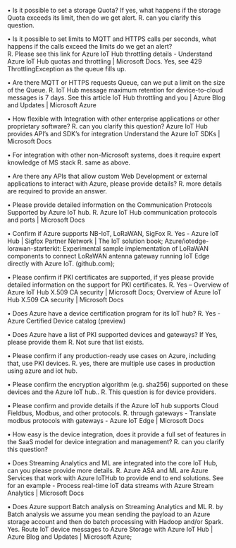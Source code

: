 
•	Is it possible to set a storage Quota? If yes, what happens if the storage Quota exceeds its limit, then do we get alert.
R. can you clarify this question. 

•	Is it possible to set limits to MQTT and HTTPS calls per seconds, what happens if the calls exceed the limits do we get an alert?  
R. Please see this link for Azure IoT Hub throttling details - Understand Azure IoT Hub quotas and throttling | Microsoft Docs. Yes, see  429 ThrottlingException as the queue fills up.

•	Are there MQTT or HTTPS requests Queue, can we put a limit on the size of the Queue.
R. IoT Hub message maximum retention for device-to-cloud messages is 7 days. See this article IoT Hub throttling and you | Azure Blog and Updates | Microsoft Azure

•	How flexible with Integration with other enterprise applications or other proprietary software? 
R. can you clarify this question? Azure IoT Hub provides API’s and SDK’s for integration Understand the Azure IoT SDKs | Microsoft Docs

•	For integration with other non-Microsoft systems, does it require expert knowledge of MS stack
R. same as above. 

•	Are there any APIs that allow custom Web Development or external applications to interact with Azure, please provide details?
R. more details are required to provide an answer.

•	Please provide detailed information on the Communication Protocols Supported by Azure IoT hub.
R. Azure IoT Hub communication protocols and ports | Microsoft Docs
 

•	Confirm if Azure supports NB-IoT, LoRaWAN, SigFox
R. Yes - Azure IoT Hub | Sigfox Partner Network | The IoT solution book; Azure/iotedge-lorawan-starterkit: Experimental sample implementation of LoRaWAN components to connect LoRaWAN antenna gateway running IoT Edge directly with Azure IoT. (github.com); 

•	Please confirm if PKI certificates are supported, if yes please provide detailed information on the support for PKI certificates.
R. Yes – Overview of Azure IoT Hub X.509 CA security | Microsoft Docs; Overview of Azure IoT Hub X.509 CA security | Microsoft Docs

•	Does Azure have a device certification program for its IoT hub?
R. Yes - Azure Certified Device catalog (preview)

•	Does Azure have a list of PKI supported devices and gateways? If Yes, please provide them
R. Not sure that list exists.

•	Please confirm if any production-ready use cases on Azure, including that, use PKI devices.
R. yes, there are multiple use cases in production using azure and iot hub.

•	Please confirm the encryption algorithm (e.g. sha256) supported on these devices and the Azure IoT hub.. 
R. This question is for device providers.

•	Please confirm and provide details if the Azure IoT hub supports Cloud Fieldbus, Modbus, and other protocols.
R. through gateways - Translate modbus protocols with gateways - Azure IoT Edge | Microsoft Docs

•	How easy is the device integration, does it provide a full set of features in the SaaS model for device integration and management? 
R. can you clarify this question?

•	Does Streaming Analytics and ML are integrated into the core IoT Hub, can you please provide more details.
R. Azure ASA and ML are Azure Services that work with Azure IoTHub to provide end to end solutions. See for an example - Process real-time IoT data streams with Azure Stream Analytics | Microsoft Docs

•	Does Azure support Batch analysis on Streaming Analytics and ML
R. by Batch analysis we assume you mean sending the payload to an Azure storage account and then do batch processing with Hadoop and/or Spark. Yes. Route IoT device messages to Azure Storage with Azure IoT Hub | Azure Blog and Updates | Microsoft Azure; 

